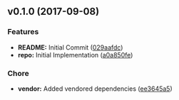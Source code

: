 ## v0.1.0 (2017-09-08)

### Features

* **README:** Initial Commit ([029aafdc](https://github.com/skuid/changelog/commit/029aafdc7579af19b3ce6acf0ce245a230633953))
* **repo:** Initial Implementation ([a0a850fe](https://github.com/skuid/changelog/commit/a0a850fea1f241f0776bb2e86b63a26fe9902e09))

### Chore

* **vendor:** Added vendored dependencies ([ee3645a5](https://github.com/skuid/changelog/commit/ee3645a520a21bfbbf0ef1c552a7af1c3bf32497))

